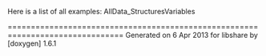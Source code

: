 


Here is a list of all examples:
AllData_StructuresVariables

===============================================================================
     Generated on 6 Apr 2013 for libshare by [doxygen] 1.6.1
